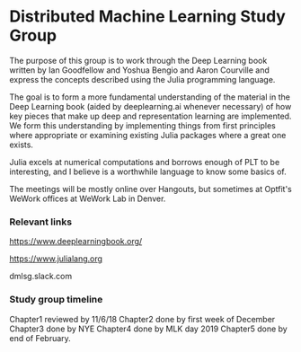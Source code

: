 # Distributed Machine Learning Study Group

The purpose of this group is to work through the Deep Learning book written by Ian Goodfellow and Yoshua Bengio and Aaron Courville and express the concepts described using the Julia programming language.

The goal is to form a more fundamental understanding of the material in the Deep Learning book (aided by deeplearning.ai whenever necessary) of how key pieces that make up deep and representation learning are implemented. We form this understanding by implementing things from first principles where appropriate or examining existing Julia packages where a great one exists.

Julia excels at numerical computations and borrows enough of PLT to be interesting, and I believe is a worthwhile language to know some basics of.

The meetings will be mostly online over Hangouts, but sometimes at Optfit's WeWork offices at WeWork Lab in Denver.

###  Relevant links
https://www.deeplearningbook.org/

https://www.julialang.org

dmlsg.slack.com

### Study group timeline 
Chapter1 reviewed by 11/6/18
Chapter2 done by first week of December
Chapter3 done by NYE
Chapter4 done by MLK day 2019
Chapter5 done by end of February.
